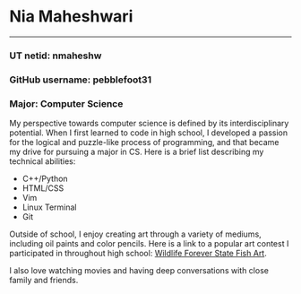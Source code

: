 
# Nia Maheshwari

---

### UT netid: nmaheshw

### GitHub username: pebblefoot31

### Major: Computer Science


My perspective towards computer science is defined by its interdisciplinary potential. When I first learned to code in high school, I developed a passion for the logical and puzzle-like process of programming, and that became my drive for pursuing a major in CS. Here is a brief list describing my technical abilities:

+ C++/Python
+ HTML/CSS
+ Vim
+ Linux Terminal
+ Git

Outside of school, I enjoy creating art through a variety of mediums, including oil paints and color pencils. Here is a link to a popular art contest I participated in throughout high school: [Wildlife Forever State Fish Art](https://www.theartofconservation.org/2024-fish-art-winners).

I also love watching movies and having deep conversations with close family and friends.


